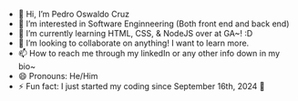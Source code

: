 - 👋 Hi, I’m Pedro Oswaldo Cruz
- 👀 I’m interested in Software Enginneering (Both front end and back end)
- 🌱 I’m currently learning HTML, CSS, & NodeJS over at GA~! :D
- 💞️ I’m looking to collaborate on anything! I want to learn more.
- 📫 How to reach me through my linkedIn or any other info down in my bio~
- 😄 Pronouns: He/Him
- ⚡ Fun fact: I just started my coding since September 16th, 2024 👀

<!---
PedroCr05/PedroCr05 is a ✨ special ✨ repository because its `README.md` (this file) appears on your GitHub profile.
You can click the Preview link to take a look at your changes.
--->
